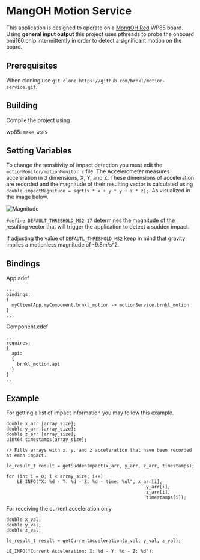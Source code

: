 MangOH Motion Service
======
This application is designed to operate on a [MongOH Red](https://mangoh.io/mangoh-red-new) WP85 board. Using **general input output** this project uses pthreads to probe the onboard bmi160 chip intermittently in order to detect a significant motion on the board.

## Prerequisites

When cloning use ``git clone https://github.com/brnkl/motion-service.git``.


## Building
Compile the project using 

wp85: 	``make wp85``

## Setting Variables
To change the sensitivity of impact detection you must edit the `motionMonitor/motionMonitor.c` file.
The Accelerometer measures acceleration in 3 dimensions, X, Y, and Z. These dimensions of acceleration are recorded and the magnitude of their resulting vector is calculated using ``double impactMagnitude = sqrt(x * x + y * y + z * z);``. As visualized in the image below.

![Magnitude](https://www.intmath.com/vectors/img/235-3D-vector.png)


`#define DEFAULT_THRESHOLD_MS2 17` determines the magnitude of the resulting vector that will trigger the application to detect a sudden impact. 

If adjusting the value of `DEFAUTL_THRESHOLD_MS2` keep in mind that gravity implies a motionless magnitude of -9.8m/s^2.

## Bindings 
App.adef
```
...
bindings:
{
  myClientApp.myComponent.brnkl_motion -> motionService.brnkl_motion
}
...
```
Component.cdef
```
...
requires:
{
  api:
  {
    brnkl_motion.api
  }
}
...
```


## Example
For getting a list of impact information you may follow this example.
```
double x_arr [array_size];
double y_arr [array_size];
double z_arr [array_size];
uint64 timestamps[array_size];

// Fills arrays with x, y, and z acceleration that have been recorded at each impact.

le_result_t result = getSuddenImpact(x_arr, y_arr, z_arr, timestamps);

for (int i = 0; i < array_size; i++)
    LE_INFO("X: %d - Y: %d - Z: %d - time: %ul", x_arr[i], 
                                                    y_arr[i], 
                                                    z_arr[i],
                                                    timestamps[i]);
```
For receiving the current acceleration only

```
double x_val;
double y_val;
double z_val;

le_result_t result = getCurrentAcceleration(x_val, y_val, z_val);

LE_INFO("Current Acceleration: X: %d - Y: %d - Z: %d");

```

